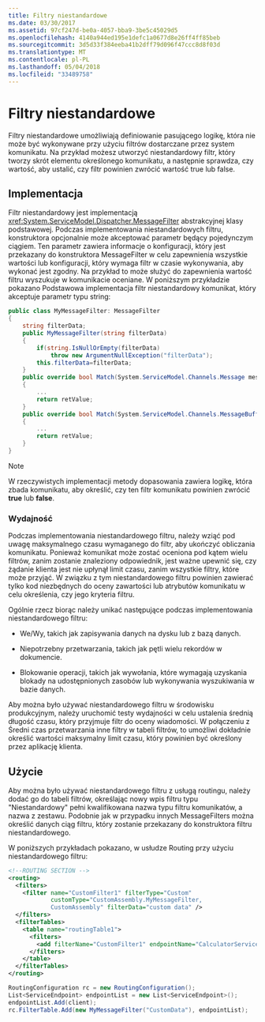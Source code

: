 ```yaml
---
title: Filtry niestandardowe
ms.date: 03/30/2017
ms.assetid: 97cf247d-be0a-4057-bba9-3be5c45029d5
ms.openlocfilehash: 4140a944ed195e1defc1a0677d8e26ff4ff85beb
ms.sourcegitcommit: 3d5d33f384eeba41b2dff79d096f47ccc8d8f03d
ms.translationtype: MT
ms.contentlocale: pl-PL
ms.lasthandoff: 05/04/2018
ms.locfileid: "33489758"
---
```

# <a name="custom-filters"></a>Filtry niestandardowe
Filtry niestandardowe umożliwiają definiowanie pasującego logikę, która nie może być wykonywane przy użyciu filtrów dostarczane przez system komunikatu. Na przykład możesz utworzyć niestandardowy filtr, który tworzy skrót elementu określonego komunikatu, a następnie sprawdza, czy wartość, aby ustalić, czy filtr powinien zwrócić wartość true lub false.  
  
## <a name="implementation"></a>Implementacja  
 Filtr niestandardowy jest implementacją <xref:System.ServiceModel.Dispatcher.MessageFilter> abstrakcyjnej klasy podstawowej. Podczas implementowania niestandardowych filtru, konstruktora opcjonalnie może akceptować parametr będący pojedynczym ciągiem. Ten parametr zawiera informacje o konfiguracji, który jest przekazany do konstruktora MessageFilter w celu zapewnienia wszystkie wartości lub konfiguracji, który wymaga filtr w czasie wykonywania, aby wykonać jest zgodny. Na przykład to może służyć do zapewnienia wartość filtru wyszukuje w komunikacie oceniane. W poniższym przykładzie pokazano Podstawowa implementacja filtr niestandardowy komunikat, który akceptuje parametr typu string:  
  
```csharp  
public class MyMessageFilter: MessageFilter  
{  
    string filterData;  
    public MyMessageFilter(string filterData)  
    {  
        if(string.IsNullOrEmpty(filterData)  
            throw new ArgumentNullException("filterData");  
        this.filterData=filterData;  
    }  
    public override bool Match(System.ServiceModel.Channels.Message message)  
    {  
        ...  
        return retValue;  
    }  
    public override bool Match(System.ServiceModel.Channels.MessageBuffer buffer)  
    {  
        ...  
        return retValue;  
    }  
}  
```  
  
> [!NOTE]
>  W rzeczywistych implementacji metody dopasowania zawiera logikę, która zbada komunikatu, aby określić, czy ten filtr komunikatu powinien zwrócić **true** lub **false**.  
  
### <a name="performance"></a>Wydajność  
 Podczas implementowania niestandardowego filtru, należy wziąć pod uwagę maksymalnego czasu wymaganego do filtr, aby ukończyć obliczania komunikatu. Ponieważ komunikat może zostać oceniona pod kątem wielu filtrów, zanim zostanie znaleziony odpowiednik, jest ważne upewnić się, czy żądanie klienta jest nie upłynął limit czasu, zanim wszystkie filtry, które może przyjąć. W związku z tym niestandardowego filtru powinien zawierać tylko kod niezbędnych do oceny zawartości lub atrybutów komunikatu w celu określenia, czy jego kryteria filtru.  
  
 Ogólnie rzecz biorąc należy unikać następujące podczas implementowania niestandardowego filtru:  
  
-   We/Wy, takich jak zapisywania danych na dysku lub z bazą danych.  
  
-   Niepotrzebny przetwarzania, takich jak pętli wielu rekordów w dokumencie.  
  
-   Blokowanie operacji, takich jak wywołania, które wymagają uzyskania blokady na udostępnionych zasobów lub wykonywania wyszukiwania w bazie danych.  
  
 Aby można było używać niestandardowego filtru w środowisku produkcyjnym, należy uruchomić testy wydajności w celu ustalenia średnią długość czasu, który przyjmuje filtr do oceny wiadomości. W połączeniu z Średni czas przetwarzania inne filtry w tabeli filtrów, to umożliwi dokładnie określić wartości maksymalny limit czasu, który powinien być określony przez aplikację klienta.  
  
## <a name="usage"></a>Użycie  
 Aby można było używać niestandardowego filtru z usługą routingu, należy dodać go do tabeli filtrów, określając nowy wpis filtru typu "Niestandardowy" pełni kwalifikowana nazwa typu filtru komunikatów, a nazwa z zestawu.  Podobnie jak w przypadku innych MessageFilters można określić danych ciąg filtru, który zostanie przekazany do konstruktora filtru niestandardowego.  
  
 W poniższych przykładach pokazano, w usłudze Routing przy użyciu niestandardowego filtru:  
  
```xml  
<!--ROUTING SECTION -->  
<routing>  
  <filters>  
    <filter name="CustomFilter1" filterType="Custom"   
            customType="CustomAssembly.MyMessageFilter,   
            CustomAssembly" filterData="custom data" />  
  </filters>  
  <filterTables>  
    <table name="routingTable1">  
      <filters>  
        <add filterName="CustomFilter1" endpointName="CalculatorService" />  
      </filters>  
    </table>  
  </filterTables>  
</routing>  
```  
  
```csharp  
RoutingConfiguration rc = new RoutingConfiguration();  
List<ServiceEndpoint> endpointList = new List<ServiceEndpoint>();  
endpointList.Add(client);  
rc.FilterTable.Add(new MyMessageFilter("CustomData"), endpointList);  
```
